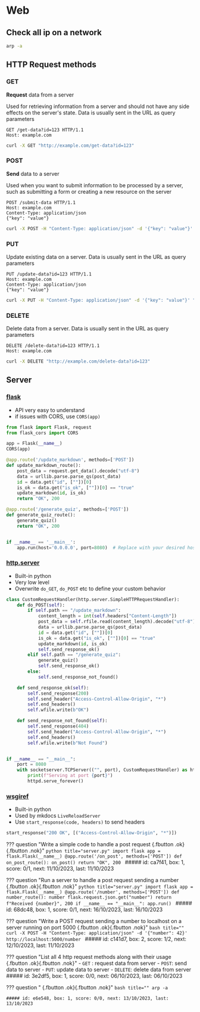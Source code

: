 # Web

## Check all ip on a network
```bash title=""
arp -a
```

## HTTP Request methods

### GET
**Request** data from a server

Used for retrieving information from a server and should not have any side effects on the server's state. Data is usually sent in the URL as query parameters

```http
GET /get-data?id=123 HTTP/1.1
Host: example.com
```
```bash title=""
curl -X GET "http://example.com/get-data?id=123"
```

### POST
**Send** data to a server

Used when you want to submit information to be processed by a server, such as submitting a form or creating a new resource on the server

```http
POST /submit-data HTTP/1.1
Host: example.com
Content-Type: application/json
{"key": "value"}
```
```bash title=""
curl -X POST -H "Content-Type: application/json" -d '{"key": "value"}' "http://example.com/submit-data"
```

### PUT
Update existing data on a server. Data is usually sent in the URL as query parameters

```http title=""
PUT /update-data?id=123 HTTP/1.1
Host: example.com
Content-Type: application/json
{"key": "value"}
```
```bash title=""
curl -X PUT -H "Content-Type: application/json" -d '{"key": "value"}' "http://example.com/update-data?id=123"
```

### DELETE
Delete data from a server. Data is usually sent in the URL as query parameters

```http title=""
DELETE /delete-data?id=123 HTTP/1.1
Host: example.com
```
```bash title=""
curl -X DELETE "http://example.com/delete-data?id=123"
```


## Server

### [flask](https://flask.palletsprojects.com/en/3.0.x/)

- API very easy to understand
- if issues with CORS, use `CORS(app)`

```python
from flask import Flask, request
from flask_cors import CORS

app = Flask(__name__)
CORS(app)

@app.route('/update_markdown', methods=['POST'])
def update_markdown_route():
    post_data = request.get_data().decode("utf-8")
    data = urllib.parse.parse_qs(post_data)
    id = data.get("id", [""])[0]
    is_ok = data.get("is_ok", [""])[0] == "true"
    update_markdown(id, is_ok)
    return "OK", 200

@app.route('/generate_quiz', methods=['POST'])
def generate_quiz_route():
    generate_quiz()
    return "OK", 200


if __name__ == '__main__':
    app.run(host='0.0.0.0', port=8080)  # Replace with your desired host and port

```

### [http.server](https://docs.python.org/3/library/http.server.html)

- Built-in python
- Very low level
- Overwrite `do_GET`, `do_POST` etc to define your custom behavior

```python
class CustomRequestHandler(http.server.SimpleHTTPRequestHandler):
    def do_POST(self):
        if self.path == "/update_markdown":
            content_length = int(self.headers["Content-Length"])
            post_data = self.rfile.read(content_length).decode("utf-8")
            data = urllib.parse.parse_qs(post_data)
            id = data.get("id", [""])[0]
            is_ok = data.get("is_ok", [""])[0] == "true"
            update_markdown(id, is_ok)
            self.send_response_ok()
        elif self.path == "/generate_quiz":
            generate_quiz()
            self.send_response_ok()
        else:
            self.send_response_not_found()

    def send_response_ok(self):
        self.send_response(200)
        self.send_header("Access-Control-Allow-Origin", "*")
        self.end_headers()
        self.wfile.write(b"OK")

    def send_response_not_found(self):
        self.send_response(404)
        self.send_header("Access-Control-Allow-Origin", "*")
        self.end_headers()
        self.wfile.write(b"Not Found")


if __name__ == "__main__":
    port = 8080
    with socketserver.TCPServer(("", port), CustomRequestHandler) as httpd:
        print(f"Serving at port {port}")
        httpd.serve_forever()

```

### [wsgiref](https://docs.python.org/3/library/wsgiref.html)

- Built-in python
- Used by mkdocs `LiveReloadServer`
- Use `start_response(code, headers)` to send headers

```python
start_response("200 OK", [("Access-Control-Allow-Origin", "*")])
```

??? question "Write a simple code to handle a post request [](){.fbutton .ok}[](){.fbutton .nok}"
    ```python title="server.py"
    import flask
    app = flask.Flask(__name__)
    @app.route('/on_post', methods=['POST'])
    def on_post_route():
        on_post()
        return "OK", 200
    ```
    ##### id: ca7f41, box: 1, score: 0/1, next: 11/10/2023, last: 11/10/2023

??? question "Run a server to handle a post request sending a number [](){.fbutton .ok}[](){.fbutton .nok}"
    ```python title="server.py"
    import flask
    app = flask.Flask(__name__)
    @app.route('/number', methods=['POST'])
    def number_route():
        number flask.request.json.get("number")
        return f"Received {number}", 200
    if __name__ == "__main__":
        app.run()
    ```
    ##### id: 68dc48, box: 1, score: 0/1, next: 16/10/2023, last: 16/10/2023

??? question "Write a POST request sending a number to localhost on a server running on port 5000 [](){.fbutton .ok}[](){.fbutton .nok}"
    ```bash title=""
    curl -X POST -H "Content-Type: application/json" -d '{"number": 42}' http://localhost:5000/number
    ```
    ##### id: c141d7, box: 2, score: 1/2, next: 12/10/2023, last: 11/10/2023

??? question "List all 4 http request methods along with their usage [](){.fbutton .ok}[](){.fbutton .nok}"
    - `GET` : request data from server
    - `POST`: send data to server
    - `PUT`: update data to server
    - `DELETE`: delete data from server
    ##### id: 3e2df5, box: 1, score: 0/0, next: 06/10/2023, last: 06/10/2023

??? question " [](){.fbutton .ok}[](){.fbutton .nok}"
    ```bash title=""
    arp -a
    ```

    ##### id: e6e548, box: 1, score: 0/0, next: 13/10/2023, last: 13/10/2023
